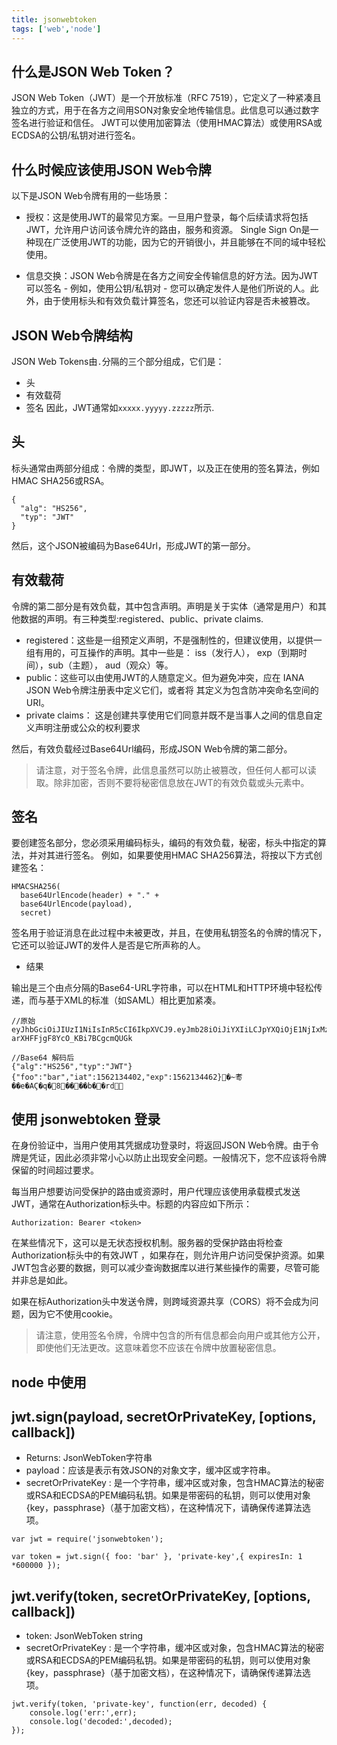 ```yaml
---
title: jsonwebtoken
tags: ['web','node']
---
```


## 什么是JSON Web Token？

JSON Web Token（JWT）是一个开放标准（RFC 7519），它定义了一种紧凑且独立的方式，用于在各方之间用SON对象安全地传输信息。此信息可以通过数字签名进行验证和信任。 JWT可以使用加密算法（使用HMAC算法）或使用RSA或ECDSA的公钥/私钥对进行签名。

## 什么时候应该使用JSON Web令牌
以下是JSON Web令牌有用的一些场景：
+ 授权：这是使用JWT的最常见方案。一旦用户登录，每个后续请求将包括JWT，允许用户访问该令牌允许的路由，服务和资源。 Single Sign On是一种现在广泛使用JWT的功能，因为它的开销很小，并且能够在不同的域中轻松使用。

+ 信息交换：JSON Web令牌是在各方之间安全传输信息的好方法。因为JWT可以签名 - 例如，使用公钥/私钥对 - 您可以确定发件人是他们所说的人。此外，由于使用标头和有效负载计算签名，您还可以验证内容是否未被篡改。


## JSON Web令牌结构
JSON Web Tokens由`.`分隔的三个部分组成，它们是：

+ 头
+ 有效载荷
+ 签名
因此，JWT通常如`xxxxx.yyyyy.zzzzz`所示.

## 头
标头通常由两部分组成：令牌的类型，即JWT，以及正在使用的签名算法，例如HMAC SHA256或RSA。
```
{
  "alg": "HS256",
  "typ": "JWT"
}
```
然后，这个JSON被编码为Base64Url，形成JWT的第一部分。

## 有效载荷

令牌的第二部分是有效负载，其中包含声明。声明是关于实体（通常是用户）和其他数据的声明。有三种类型:registered、public、private claims.
+ registered：这些是一组预定义声明，不是强制性的，但建议使用，以提供一组有用的，可互操作的声明。其中一些是： iss（发行人）， exp（到期时间），sub（主题）， aud（观众）等。
+ public：这些可以由使用JWT的人随意定义。但为避免冲突，应在 IANA JSON Web令牌注册表中定义它们，或者将
其定义为包含防冲突命名空间的URI。
+ private claims： 这是创建共享使用它们同意并既不是当事人之间的信息自定义声明注册或公众的权利要求

然后，有效负载经过Base64Url编码，形成JSON Web令牌的第二部分。

> 请注意，对于签名令牌，此信息虽然可以防止被篡改，但任何人都可以读取。除非加密，否则不要将秘密信息放在JWT的有效负载或头元素中。

## 签名

要创建签名部分，您必须采用编码标头，编码的有效负载，秘密，标头中指定的算法，并对其进行签名。
例如，如果要使用HMAC SHA256算法，将按以下方式创建签名：

```
HMACSHA256(
  base64UrlEncode(header) + "." +
  base64UrlEncode(payload),
  secret)
```
签名用于验证消息在此过程中未被更改，并且，在使用私钥签名的令牌的情况下，它还可以验证JWT的发件人是否是它所声称的人。

+ 结果

输出是三个由点分隔的Base64-URL字符串，可以在HTML和HTTP环境中轻松传递，而与基于XML的标准（如SAML）相比更加紧凑。
```
//原始
eyJhbGciOiJIUzI1NiIsInR5cCI6IkpXVCJ9.eyJmb28iOiJiYXIiLCJpYXQiOjE1NjIxMzQ0MDIsImV4cCI6MTU2MjEzNDQ2Mn0.dzH7ogImjrWX8Qc-arXHFFjgF8YcO_KBi7BCgcmQUGk

//Base64 解码后  
{"alg":"HS256","typ":"JWT"}{"foo":"bar","iat":1562134402,"exp":1562134462}�~耉��e�AϚ�q�8����b��rd

```

## 使用 jsonwebtoken 登录
在身份验证中，当用户使用其凭据成功登录时，将返回JSON Web令牌。由于令牌是凭证，因此必须非常小心以防止出现安全问题。一般情况下，您不应该将令牌保留的时间超过要求。

每当用户想要访问受保护的路由或资源时，用户代理应该使用承载模式发送JWT，通常在Authorization标头中。标题的内容应如下所示：
```
Authorization: Bearer <token>
```

在某些情况下，这可以是无状态授权机制。服务器的受保护路由将检查Authorization标头中的有效JWT ，如果存在，则允许用户访问受保护资源。如果JWT包含必要的数据，则可以减少查询数据库以进行某些操作的需要，尽管可能并非总是如此。

如果在标Authorization头中发送令牌，则跨域资源共享（CORS）将不会成为问题，因为它不使用cookie。

> 请注意，使用签名令牌，令牌中包含的所有信息都会向用户或其他方公开，即使他们无法更改。这意味着您不应该在令牌中放置秘密信息。


## node 中使用

## jwt.sign(payload, secretOrPrivateKey, [options, callback])
+ Returns: JsonWebToken字符串
+ payload：应该是表示有效JSON的对象文字，缓冲区或字符串。
+ secretOrPrivateKey : 是一个字符串，缓冲区或对象，包含HMAC算法的秘密或RSA和ECDSA的PEM编码私钥。如果是带密码的私钥，则可以使用对象{key，passphrase}（基于加密文档），在这种情况下，请确保传递算法选项。

```
var jwt = require('jsonwebtoken');

var token = jwt.sign({ foo: 'bar' }, 'private-key',{ expiresIn: 1 *600000 });

```

## jwt.verify(token, secretOrPrivateKey, [options, callback])
+ token: JsonWebToken string
+ secretOrPrivateKey : 是一个字符串，缓冲区或对象，包含HMAC算法的秘密或RSA和ECDSA的PEM编码私钥。如果是带密码的私钥，则可以使用对象{key，passphrase}（基于加密文档），在这种情况下，请确保传递算法选项。

```
jwt.verify(token, 'private-key', function(err, decoded) {
    console.log('err:',err);
    console.log('decoded:',decoded);
});
```
